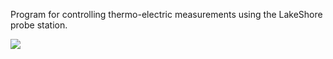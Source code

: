 Program for controlling thermo-electric measurements using the LakeShore probe station.

![](https://codeshare.phy.cam.ac.uk/waw31/TEMeasure/raw/master/fun.png)